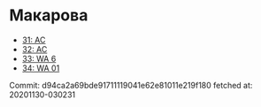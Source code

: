 # Макарова
- [31: AC](31.md)
- [32: AC](32.md)
- [33: WA 6](33.md)
- [34: WA 01](34.md)

Commit: d94ca2a69bde91711119041e62e81011e219f180
 fetched at: 20201130-030231

